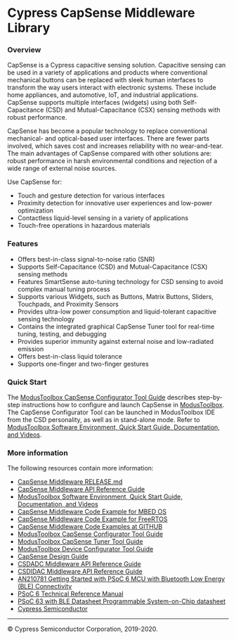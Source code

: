 # Cypress CapSense Middleware Library

### Overview
CapSense is a Cypress capacitive sensing solution. Capacitive sensing can be used in a variety of applications and products where conventional mechanical buttons can be replaced with sleek human interfaces to transform the way users interact with electronic systems. These include home appliances, and automotive, IoT, and industrial applications. CapSense supports multiple interfaces (widgets) using both Self-Capacitance (CSD) and Mutual-Capacitance (CSX) sensing methods with robust performance.

CapSense has become a popular technology to replace conventional mechanical- and optical-based user interfaces. There are fewer parts involved, which saves cost and increases reliability with no wear-and-tear. The main advantages of CapSense compared with other solutions are: robust performance in harsh environmental conditions and rejection of a wide range of external noise sources.

Use CapSense for:
* Touch and gesture detection for various interfaces
* Proximity detection for innovative user experiences and low-power optimization
* Contactless liquid-level sensing in a variety of applications
* Touch-free operations in hazardous materials

### Features
* Offers best-in-class signal-to-noise ratio (SNR)
* Supports Self-Capacitance (CSD) and Mutual-Capacitance (CSX) sensing methods
* Features SmartSense auto-tuning technology for CSD sensing to avoid complex manual tuning process
* Supports various Widgets, such as Buttons, Matrix Buttons, Sliders, Touchpads, and Proximity Sensors
* Provides ultra-low power consumption and liquid-tolerant capacitive sensing technology
* Contains the integrated graphical CapSense Tuner tool for real-time tuning, testing, and debugging
* Provides superior immunity against external noise and low-radiated emission
* Offers best-in-class liquid tolerance
* Supports one-finger and two-finger gestures

### Quick Start
The [ModusToolbox CapSense Configurator Tool Guide](https://www.cypress.com/ModusToolboxCapSenseConfig) describes step-by-step instructions how to configure and launch CapSense in [ModusToolbox](https://www.cypress.com/products/modustoolbox-software-environment). The CapSense Configurator Tool can be launched in ModusToolbox IDE from the CSD personality, as well as in stand-alone mode. Refer to [ModusToolbox Software Environment, Quick Start Guide, Documentation, and Videos](https://www.cypress.com/products/modustoolbox-software-environment). 

### More information
The following resources contain more information:
* [CapSense Middleware RELEASE.md](./RELEASE.md)
* [CapSense Middleware API Reference Guide](https://cypresssemiconductorco.github.io/capsense/capsense_api_reference_manual/html/index.html)
* [ModusToolbox Software Environment, Quick Start Guide, Documentation, and Videos](https://www.cypress.com/products/modustoolbox-software-environment)
* [CapSense Middleware Code Example for MBED OS](https://github.com/cypresssemiconductorco/mbed-os-example-capsense)
* [CapSense Middleware Code Example for FreeRTOS](https://www.cypress.com/documentation/code-examples/ce218136-psoc-6-mcu-e-ink-display-capsense-rtos)
* [CapSense Middleware Code Examples at GITHUB](https://github.com/cypresssemiconductorco)
* [ModusToolbox CapSense Configurator Tool Guide](https://www.cypress.com/ModusToolboxCapSenseConfig)
* [ModusToolbox CapSense Tuner Tool Guide](https://www.cypress.com/ModusToolboxCapSenseTuner)
* [ModusToolbox Device Configurator Tool Guide](https://www.cypress.com/ModusToolboxDeviceConfig)
* [CapSense Design Guide](https://www.cypress.com/documentation/application-notes/an85951-psoc-4-and-psoc-6-mcu-capsense-design-guide)
* [CSDADC Middleware API Reference Guide](https://cypresssemiconductorco.github.io/csdadc/csdadc_api_reference_manual/html/index.html)
* [CSDIDAC Middleware API Reference Guide](https://cypresssemiconductorco.github.io/csdidac/csdidac_api_reference_manual/html/index.html)
* [AN210781 Getting Started with PSoC 6 MCU with Bluetooth Low Energy (BLE) Connectivity](http://www.cypress.com/an210781)
* [PSoC 6 Technical Reference Manual](https://www.cypress.com/documentation/technical-reference-manuals/psoc-6-mcu-psoc-63-ble-architecture-technical-reference)
* [PSoC 63 with BLE Datasheet Programmable System-on-Chip datasheet](http://www.cypress.com/ds218787)
* [Cypress Semiconductor](http://www.cypress.com)
  
---
© Cypress Semiconductor Corporation, 2019-2020.